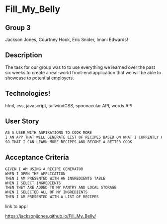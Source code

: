 # Fill_My_Belly

## Group 3
Jackson Jones, Courtney Hook, Eric Snider, Imani Edwards!

## Description
The task for our group was to to use everything we learned over the past six weeks to create a real-world front-end application that we will be able to showcase to potential employers.

## Technologies!
html, css, javascript, tailwindCSS, spoonacular API, words API

## User Story

```md
AS A USER WITH ASPIRATIONS TO COOK MORE
I AN APP THAT WILL GENERATE LIST OF RECIPES BASED ON WHAT I CURRENTLY HAVE IN MY PANTRY
SO THAT I CAN LEARN MORE RECIPES AND BECOME A BETTER COOK
```

## Acceptance Criteria

```md
GIVEN I AM USING A RECIPE GENERATOR 
WHEN I OPEN THE APPLICATION
THEN I AM PRESENTED WITH AN INGREDIENTS TABLE
WHEN I SELECT INGREDIENTS 
THEN THEY ARE ADDED TO MY PANTRY AND LOCAL STORAGE 
WHEN I SELECTED ALL OF MY INGREDIENTS
THEN I AM PRESENTED WITH A LIST OF RECIPES
```

link to app!

https://jacksonjjones.github.io/Fill_My_Belly/


